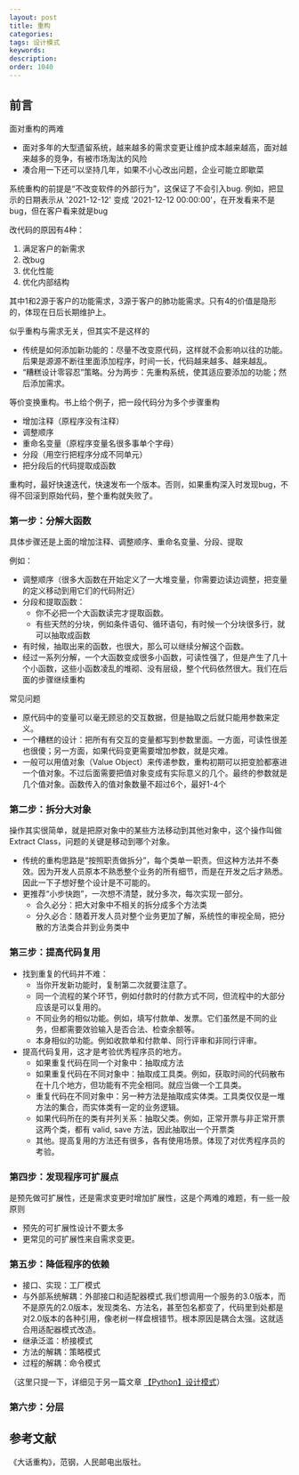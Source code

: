 ```yaml
---
layout: post
title: 重构
categories:
tags: 设计模式
keywords:
description:
order: 1040
---
```



## 前言

面对重构的两难
- 面对多年的大型遗留系统，越来越多的需求变更让维护成本越来越高，面对越来越多的竞争，有被市场淘汰的风险
- 凑合用一下还可以坚持几年，如果不小心改出问题，企业可能立即歇菜

系统重构的前提是“不改变软件的外部行为”，这保证了不会引入bug. 例如，把显示的日期表示从 '2021-12-12' 变成 '2021-12-12 00:00:00'，在开发看来不是bug，但在客户看来就是bug

改代码的原因有4种：
1. 满足客户的新需求
2. 改bug
3. 优化性能
4. 优化内部结构

其中1和2源于客户的功能需求，3源于客户的肺功能需求。只有4的价值是隐形的，体现在日后长期维护上。

似乎重构与需求无关，但其实不是这样的
- 传统是如何添加新功能的：尽量不改变原代码，这样就不会影响以往的功能。后果是源源不断往里面添加程序，时间一长，代码越来越多、越来越乱。
- “糟糕设计零容忍”策略。分为两步：先重构系统，使其适应要添加的功能；然后添加需求。


等价变换重构。书上给个例子，把一段代码分为多个步骤重构
- 增加注释（原程序没有注释）
- 调整顺序
- 重命名变量（原程序变量名很多事单个字母）
- 分段（用空行把程序分成不同单元）
- 把分段后的代码提取成函数

重构时，最好快速迭代，快速发布一个版本。否则，如果重构深入时发现bug，不得不回滚到原始代码，整个重构就失败了。

### 第一步：分解大函数

具体步骤还是上面的增加注释、调整顺序、重命名变量、分段、提取

例如：
- 调整顺序（很多大函数在开始定义了一大堆变量，你需要边读边调整，把变量的定义移动到用它们的代码附近）
- 分段和提取函数：
  - 你不必把一个大函数读完才提取函数。
  - 有些天然的分块，例如条件语句、循环语句，有时候一个分块很多行，就可以抽取成函数
- 有时候，抽取出来的函数，也很大，那么可以继续分解这个函数。
- 经过一系列分解，一个大函数变成很多小函数，可读性强了，但是产生了几十个小函数，这些小函数凌乱的堆砌、没有层级，整个代码依然很大。我们在后面的步骤继续重构


常见问题
- 原代码中的变量可以毫无顾忌的交互数据，但是抽取之后就只能用参数来定义。
- 一个糟糕的设计：把所有有交互的变量都写到参数里面。一方面，可读性很差也很傻；另一方面，如果代码变更需要增加参数，就是灾难。
- 一般可以用值对象（Value Object）来传递参数，重构初期可以把变脸都塞进一个值对象。不过后面需要把值对象变成有实际意义的几个。最终的参数就是几个值对象。函数传入的值对象数量不超过6个，最好1-4个

### 第二步：拆分大对象

操作其实很简单，就是把原对象中的某些方法移动到其他对象中，这个操作叫做 Extract Class，问题的关键是移动到哪个对象。  
- 传统的重构思路是“按照职责做拆分”，每个类单一职责。但这种方法并不奏效。因为开发人员原本不熟悉整个业务的所有细节，而是在开发之后才熟悉。因此一下子想好整个设计是不可能的。
- 更推荐“小步快跑”，一次想不清楚，就分多次，每次实现一部分。
  - 合久必分：把大对象中不相关的拆分成多个方法类
  - 分久必合：随着开发人员对整个业务更加了解，系统性的审视全局，把分散的方法类合并到业务类中

### 第三步：提高代码复用

- 找到重复的代码并不难：
  - 当你开发新功能时，复制第二次就要注意了。
  - 同一个流程的某个环节，例如付款时的付款方式不同，但流程中的大部分应该是可以复用的。
  - 不同业务的相似功能。例如，填写付款单、发票。它们虽然是不同的业务，但都需要效验输入是否合法、检查余额等。
  - 本身相似的功能。例如收款单和付款单、同行评审和非同行评审。
- 提高代码复用，这才是考验优秀程序员的地方。
  - 如果重复代码在同一个对象中：抽取成方法
  - 如果重复代码在不同对象中：抽取成工具类。例如，获取时间的代码散布在十几个地方，但功能有不完全相同。就应当做一个工具类。
  - 重复代码在不同对象中：另一种方法是抽取成实体类。工具类仅仅是一堆方法的集合，而实体类有一定的业务逻辑。
  - 如果代码所在的类有并列关系：抽取父类。例如，正常开票与非正常开票这两个类，都有 valid, save 方法，因此抽取出一个开票类
  - 其他。提高复用的方法还有很多，各有使用场景。体现了对优秀程序员的考验。

### 第四步：发现程序可扩展点

是预先做可扩展性，还是需求变更时增加扩展性，这是个两难的难题，有一些一般原则
- 预先的可扩展性设计不要太多
- 更常见的可扩展性来自需求变更。

### 第五步：降低程序的依赖

- 接口、实现：工厂模式
- 与外部系统解耦：外部接口和适配器模式.我们想调用一个服务的3.0版本，而不是原先的2.0版本，发现类名、方法名，甚至包名都变了，代码里到处都是对2.0版本的各种引用，像老树一样盘根错节。根本原因是耦合太强。这就适合用适配器模式改造。
- 继承泛滥：桥接模式
- 方法的解耦：策略模式
- 过程的解耦：命令模式

（这里只提一下，详细见于另一篇文章 [【Python】设计模式](https://www.guofei.site/2019/10/26/design_patterns.html)）


### 第六步：分层



## 参考文献

《大话重构》，范钢，人民邮电出版社。
